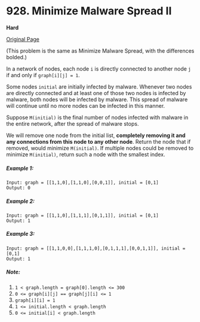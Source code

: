 # 928. Minimize Malware Spread II

**Hard**

[Original Page](https://leetcode.com/problems/minimize-malware-spread-ii/)

(This problem is the same as Minimize Malware Spread, with the differences bolded.)

In a network of nodes, each node `i` is directly connected to another node `j` if and only if `graph[i][j] = 1`.

Some nodes `initial` are initially infected by malware.  Whenever two nodes are directly connected and at least one of those two nodes is infected by malware, both nodes will be infected by malware.  This spread of malware will continue until no more nodes can be infected in this manner.

Suppose `M(initial)` is the final number of nodes infected with malware in the entire network, after the spread of malware stops.

We will remove one node from the initial list, __completely removing it and any connections from this node to any other node__.  Return the node that if removed, would minimize `M(initial)`.  If multiple nodes could be removed to minimize `M(initial)`, return such a node with the smallest index.

##### Example 1:
```
Input: graph = [[1,1,0],[1,1,0],[0,0,1]], initial = [0,1]
Output: 0
```

##### Example 2:
```
Input: graph = [[1,1,0],[1,1,1],[0,1,1]], initial = [0,1]
Output: 1
```

##### Example 3:
```
Input: graph = [[1,1,0,0],[1,1,1,0],[0,1,1,1],[0,0,1,1]], initial = [0,1]
Output: 1
```

##### Note:
1. `1 < graph.length = graph[0].length <= 300`
2. `0 <= graph[i][j] == graph[j][i] <= 1`
3. `graph[i][i] = 1`
4. `1 <= initial.length < graph.length`
5. `0 <= initial[i] < graph.length`
